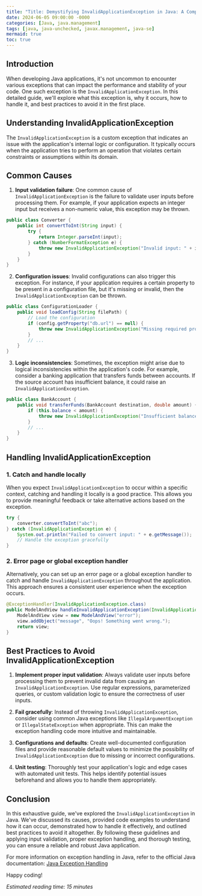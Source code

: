 ```yaml
---
title: "Title: Demystifying InvalidApplicationException in Java: A Comprehensive Guide"
date: 2024-06-05 09:00:00 -0000
categories: [Java, java.management]
tags: [java, java-unchecked, javax.management, java-se]
mermaid: true
toc: true
---
```



## Introduction

When developing Java applications, it's not uncommon to encounter various exceptions that can impact the performance and stability of your code. One such exception is the `InvalidApplicationException`. In this detailed guide, we'll explore what this exception is, why it occurs, how to handle it, and best practices to avoid it in the first place.

## Understanding InvalidApplicationException

The `InvalidApplicationException` is a custom exception that indicates an issue with the application's internal logic or configuration. It typically occurs when the application tries to perform an operation that violates certain constraints or assumptions within its domain.

## Common Causes

1. **Input validation failure**: One common cause of `InvalidApplicationException` is the failure to validate user inputs before processing them. For example, if your application expects an integer input but receives a non-numeric value, this exception may be thrown.

```java
public class Converter {
    public int convertToInt(String input) {
        try {
            return Integer.parseInt(input);
        } catch (NumberFormatException e) {
            throw new InvalidApplicationException("Invalid input: " + input);
        }
    }
}
```

2. **Configuration issues**: Invalid configurations can also trigger this exception. For instance, if your application requires a certain property to be present in a configuration file, but it's missing or invalid, then the `InvalidApplicationException` can be thrown.

```java
public class ConfigurationLoader {
    public void loadConfig(String filePath) {
        // Load the configuration
        if (config.getProperty("db.url") == null) {
            throw new InvalidApplicationException("Missing required property: db.url");
        }
        // ...
    }
}
```

3. **Logic inconsistencies**: Sometimes, the exception might arise due to logical inconsistencies within the application's code. For example, consider a banking application that transfers funds between accounts. If the source account has insufficient balance, it could raise an `InvalidApplicationException`.

```java
public class BankAccount {
    public void transferFunds(BankAccount destination, double amount) {
        if (this.balance < amount) {
            throw new InvalidApplicationException("Insufficient balance");
        }
        // ...
    }
}
```

## Handling InvalidApplicationException

### 1. Catch and handle locally

When you expect `InvalidApplicationException` to occur within a specific context, catching and handling it locally is a good practice. This allows you to provide meaningful feedback or take alternative actions based on the exception.

```java
try {
    converter.convertToInt("abc");
} catch (InvalidApplicationException e) {
    System.out.println("Failed to convert input: " + e.getMessage());
    // Handle the exception gracefully
}
```

### 2. Error page or global exception handler

Alternatively, you can set up an error page or a global exception handler to catch and handle `InvalidApplicationException` throughout the application. This approach ensures a consistent user experience when the exception occurs.

```java
@ExceptionHandler(InvalidApplicationException.class)
public ModelAndView handleInvalidApplicationException(InvalidApplicationException ex) {
    ModelAndView view = new ModelAndView("error");
    view.addObject("message", "Oops! Something went wrong.");
    return view;
}
```

## Best Practices to Avoid InvalidApplicationException

1. **Implement proper input validation**: Always validate user inputs before processing them to prevent invalid data from causing an `InvalidApplicationException`. Use regular expressions, parameterized queries, or custom validation logic to ensure the correctness of user inputs.

2. **Fail gracefully**: Instead of throwing `InvalidApplicationException`, consider using common Java exceptions like `IllegalArgumentException` or `IllegalStateException` when appropriate. This can make the exception handling code more intuitive and maintainable.

3. **Configurations and defaults**: Create well-documented configuration files and provide reasonable default values to minimize the possibility of `InvalidApplicationException` due to missing or incorrect configurations.

4. **Unit testing**: Thoroughly test your application's logic and edge cases with automated unit tests. This helps identify potential issues beforehand and allows you to handle them appropriately.

## Conclusion

In this exhaustive guide, we've explored the `InvalidApplicationException` in Java. We've discussed its causes, provided code examples to understand how it can occur, demonstrated how to handle it effectively, and outlined best practices to avoid it altogether. By following these guidelines and applying input validation, proper exception handling, and thorough testing, you can ensure a reliable and robust Java application.

For more information on exception handling in Java, refer to the official Java documentation: [Java Exception Handling](https://docs.oracle.com/en/java)

Happy coding!

*Estimated reading time: 15 minutes*